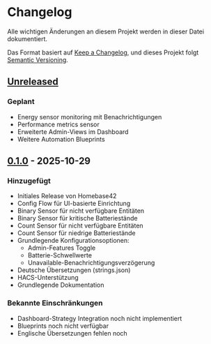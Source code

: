 # Changelog

Alle wichtigen Änderungen an diesem Projekt werden in dieser Datei dokumentiert.

Das Format basiert auf [Keep a Changelog](https://keepachangelog.com/de/1.0.0/),
und dieses Projekt folgt [Semantic Versioning](https://semver.org/lang/de/).

## [Unreleased]

### Geplant
- Energy sensor monitoring mit Benachrichtigungen
- Performance metrics sensor
- Erweiterte Admin-Views im Dashboard
- Weitere Automation Blueprints

## [0.1.0] - 2025-10-29

### Hinzugefügt
- Initiales Release von Homebase42
- Config Flow für UI-basierte Einrichtung
- Binary Sensor für nicht verfügbare Entitäten
- Binary Sensor für kritische Batteriestände
- Count Sensor für nicht verfügbare Entitäten
- Count Sensor für niedrige Batteriestände
- Grundlegende Konfigurationsoptionen:
  - Admin-Features Toggle
  - Batterie-Schwellwerte
  - Unavailable-Benachrichtigungsverzögerung
- Deutsche Übersetzungen (strings.json)
- HACS-Unterstützung
- Grundlegende Dokumentation

### Bekannte Einschränkungen
- Dashboard-Strategy Integration noch nicht implementiert
- Blueprints noch nicht verfügbar
- Englische Übersetzungen fehlen noch

[Unreleased]: https://github.com/DEIN-USERNAME/homebase42/compare/v0.1.0...HEAD
[0.1.0]: https://github.com/DEIN-USERNAME/homebase42/releases/tag/v0.1.0
